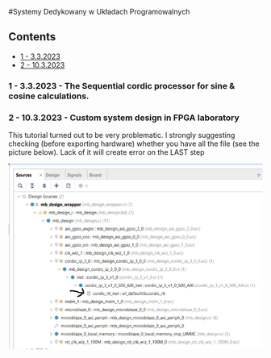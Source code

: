 #Systemy Dedykowany w Układach Programowalnych 
## Contents
<!-- toc -->
- [1 - 3.3.2023](#1)
- [2 - 10.3.2023](#2)
<!-- tocstop -->

### 1 - 3.3.2023 - The Sequential cordic processor for sine & cosine calculations.

### 2 - 10.3.2023 - Custom system design in FPGA laboratory

This tutorial turned out to be very problematic. I strongly suggesting checking (before exporting hardware) whether you have all the file (see the picture below). Lack of it will create error on the LAST step

![A picture showing error causing lack of cortex file](/README_Pictures/Lab2_bad_file.png?raw=true "Missing cordic_ftl")

